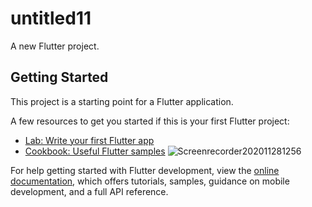 # untitled11

A new Flutter project.

## Getting Started

This project is a starting point for a Flutter application.

A few resources to get you started if this is your first Flutter project:

- [Lab: Write your first Flutter app](https://docs.flutter.dev/get-started/codelab)
- [Cookbook: Useful Flutter samples](https://docs.flutter.dev/cookbook)
![Screenrecorder202011281256](https://github.com/user-attachments/assets/b63b623c-b21c-42a5-a869-b1ca12b2f867)

For help getting started with Flutter development, view the
[online documentation](https://docs.flutter.dev/), which offers tutorials,
samples, guidance on mobile development, and a full API reference.
